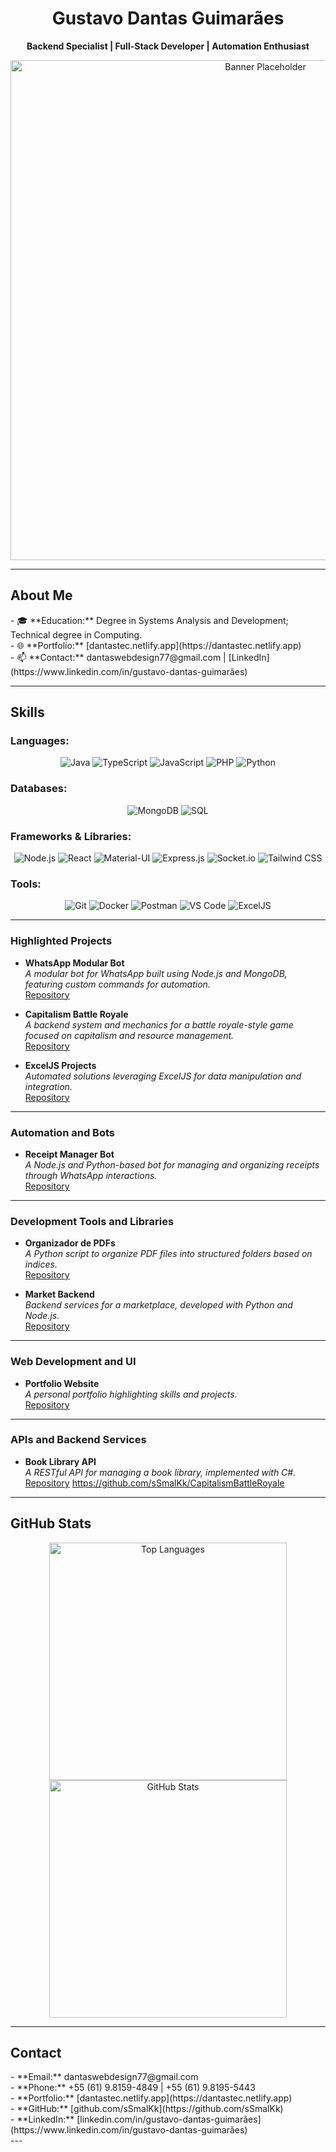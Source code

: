 <h1 align="center">Gustavo Dantas Guimarães</h1>
<p align="center">
  <b>Backend Specialist | Full-Stack Developer | Automation Enthusiast</b>
</p>

<p align="center">
  <img src="https://mir-s3-cdn-cf.behance.net/project_modules/max_1200/16da17216203371.677c49ba2796a.png" alt="Banner Placeholder" width="800px">
</p>

---

<h2>About Me</h2>
- 🎓 **Education:** Degree in Systems Analysis and Development; Technical degree in Computing.  </br>
- 🌐 **Portfolio:** [dantastec.netlify.app](https://dantastec.netlify.app)    </br>
- 📫 **Contact:** dantaswebdesign77@gmail.com | [LinkedIn](https://www.linkedin.com/in/gustavo-dantas-guimarães)    </br>

---

<h2>Skills</h2>

<h3>Languages:</h3>
<p align="center">
  <img alt="Java" src="https://img.shields.io/badge/Java-ED8B00?style=for-the-badge&logo=java&logoColor=white">
  <img alt="TypeScript" src="https://img.shields.io/badge/TypeScript-007ACC?style=for-the-badge&logo=typescript&logoColor=white">
  <img alt="JavaScript" src="https://img.shields.io/badge/JavaScript-F7DF1E?style=for-the-badge&logo=javascript&logoColor=black">
  <img alt="PHP" src="https://img.shields.io/badge/PHP-777BB4?style=for-the-badge&logo=php&logoColor=white">
  <img alt="Python" src="https://img.shields.io/badge/Python-3776AB?style=for-the-badge&logo=python&logoColor=white">
</p>

<h3>Databases:</h3>
<p align="center">
  <img alt="MongoDB" src="https://img.shields.io/badge/MongoDB-4EA94B?style=for-the-badge&logo=mongodb&logoColor=white">
  <img alt="SQL" src="https://img.shields.io/badge/SQL-4479A1?style=for-the-badge&logo=postgresql&logoColor=white">
</p>

<h3>Frameworks & Libraries:</h3>
<p align="center">
  <img alt="Node.js" src="https://img.shields.io/badge/Node.js-339933?style=for-the-badge&logo=nodedotjs&logoColor=white">
  <img alt="React" src="https://img.shields.io/badge/React-20232A?style=for-the-badge&logo=react&logoColor=61DAFB">
  <img alt="Material-UI" src="https://img.shields.io/badge/Material--UI-0081CB?style=for-the-badge&logo=material-ui&logoColor=white">
  <img alt="Express.js" src="https://img.shields.io/badge/Express.js-404D59?style=for-the-badge&logo=express&logoColor=white">
  <img alt="Socket.io" src="https://img.shields.io/badge/Socket.io-010101?style=for-the-badge&logo=socket.io&logoColor=white">
  <img alt="Tailwind CSS" src="https://img.shields.io/badge/Tailwind_CSS-38B2AC?style=for-the-badge&logo=tailwind-css&logoColor=white">
</p>

<h3>Tools:</h3>
<p align="center">
  <img alt="Git" src="https://img.shields.io/badge/Git-F05032?style=for-the-badge&logo=git&logoColor=white">
  <img alt="Docker" src="https://img.shields.io/badge/Docker-2496ED?style=for-the-badge&logo=docker&logoColor=white">
  <img alt="Postman" src="https://img.shields.io/badge/Postman-FF6C37?style=for-the-badge&logo=postman&logoColor=white">
  <img alt="VS Code" src="https://img.shields.io/badge/VS_Code-0078D4?style=for-the-badge&logo=visual-studio-code&logoColor=white">
  <img alt="ExcelJS" src="https://img.shields.io/badge/ExcelJS-217346?style=for-the-badge&logo=microsoft-excel&logoColor=white">
</p>

---
### Highlighted Projects
- **WhatsApp Modular Bot**  
  *A modular bot for WhatsApp built using Node.js and MongoDB, featuring custom commands for automation.*  
  [Repository](https://github.com/sSmalKk/whatsapp-modular-bot)

- **Capitalism Battle Royale**  
  *A backend system and mechanics for a battle royale-style game focused on capitalism and resource management.*  
  [Repository](https://github.com/sSmalKk/CapitalismBattleRoyale)
  
- **ExcelJS Projects**  
  *Automated solutions leveraging ExcelJS for data manipulation and integration.*  
  [Repository](https://github.com/sSmalKk/exceljs-tools)

---


### Automation and Bots

- **Receipt Manager Bot**  
  *A Node.js and Python-based bot for managing and organizing receipts through WhatsApp interactions.*  
  [Repository](https://github.com/sSmalKk/receipt-manager-bot)

---

### Development Tools and Libraries
- **Organizador de PDFs**  
  *A Python script to organize PDF files into structured folders based on indices.*  
  [Repository](https://github.com/sSmalKk/organizador-pdfs)

- **Market Backend**  
  *Backend services for a marketplace, developed with Python and Node.js.*  
  [Repository](https://github.com/sSmalKk/MarketBackend)


---

### Web Development and UI
- **Portfolio Website**  
  *A personal portfolio highlighting skills and projects.*  
  [Repository](https://github.com/sSmalKk/Portifolio)

---

### APIs and Backend Services
- **Book Library API**  
  *A RESTful API for managing a book library, implemented with C#.*  
  [Repository](https://github.com/sSmalKk/BookLibrary)
https://github.com/sSmalKk/CapitalismBattleRoyale
---

<h2>GitHub Stats</h2>
<p align="center">
  <img width="380px" src="https://github-readme-stats.vercel.app/api/top-langs/?username=sSmalKk&layout=compact&theme=radical" alt="Top Languages">
  <img width="380px" src="https://github-readme-stats.vercel.app/api?username=sSmalKk&show_icons=true&theme=radical" alt="GitHub Stats">
</p>

---

<h2>Contact</h2>
- **Email:** dantaswebdesign77@gmail.com  </br>
- **Phone:** +55 (61) 9.8159-4849 | +55 (61) 9.8195-5443  </br>
- **Portfolio:** [dantastec.netlify.app](https://dantastec.netlify.app)  </br>
- **GitHub:** [github.com/sSmalKk](https://github.com/sSmalKk)  </br>
- **LinkedIn:** [linkedin.com/in/gustavo-dantas-guimarães](https://www.linkedin.com/in/gustavo-dantas-guimarães)  </br>
---


